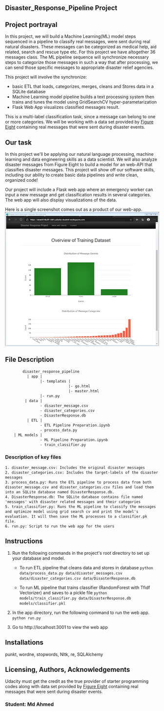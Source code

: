 ## Disaster_Response_Pipeline Project

## Project portrayal
In this project, we will build a Machine Learning(ML) model steps sequenced in a pipeline to classify real messages, were sent during real natural disasters. These messages can be categorized as medical help, aid related, search and rescue type etc. For this project we have altogether 36 messages class. The ML pipeline sequence will synchronize necessary steps to categorize those messages in such a way that after processing, we can send those specific messages to appropriate disaster relief agencies.

This project will involve the synchronize:
- basic ETL that loads, categorizes, merges, cleans and Stores data in a SQLite database
- Machine Learning model pipeline builds a text processing system then trains and tunes the model using GridSearchCV hyper-parametarization
- Flask Web App visualizes classified messages result.

This is a multi-label classification task, since a message can belong to one or more categories. We will be working with a data set provided by [Figure Eight](https://www.figure-eight.com/) containing real messages that were sent during disaster events.

## Our task
In this project we'll be applying our  natural language processing,  machine learning and data engineering skills as a data scientist. We will also analyze disaster messages from Figure Eight to build a model for an web-API that classifies disaster messages. This project will show off our software skills, including our ability to create basic data pipelines and write clean, organized code!

Our project will include a Flask web app where an emergency worker can input a new message and get classification results in several categories. The web app will also display visualizations of the data. 

Here is a single screenshot comes out as a product of our web-app.
![Screenshot of the Web App](App_screenshot.jpg)

## File Description
~~~~~~~
        disaster_response_pipeline
          | app |
                |- templates |
                             |- go.html
                             |- master.html
                |- run.py
         | data |
                - disaster_message.csv
                - disaster_categories.csv
                - DisasterResponse.db
          | ETL |
                - ETL Pipeline Preparation.ipynb
                - process_data.py
    | ML models |
                - ML Pipeline Preparation.ipynb
                - train_classifier.py
~~~~~~~

### Description of key files
~~~~~~~~
1. disaster_message.csv: Includes the original disaster messages
2. disaster_categories.csv: Includes the target-labels of the disaster messages
3. process_data.py: Runs the ETL pipeline to process data from both disaster_message.csv and disaster_categories.csv files and load them into an SQLite database named DisasterResponse.db.
4. DisasterResponse.db: The SQLite database contains file named 'messages' with disaster related messages and their categories
5. train_classifier.py: Runs the ML pipeline to classify the messages and optimize model using grid search cv and print the model's evaluation. It will then save the ML processes to a classifier.pk file.
6. run.py: Script to run the web app for the users
~~~~~~~~~
## Instructions
1. Run the following commands in the project's root directory to set up your database and model.

    - To run ETL pipeline that cleans data and stores in database
        `python data/process_data.py data/disaster_messages.csv data/disaster_categories.csv data/DisasterResponse.db`
        
    - To run ML pipeline that trains classifier (RandomForest with Tfidf Vectorizer) and saves to a pickle file
        `python models/train_classifier.py data/DisasterResponse.db models/classifier.pkl`

2. In the app directory, run the following command to run the web app.
    `python run.py`

3. Go to http://localhost:3001 to view the web app

## Installations
punkt, wordne, stopwords, Nltk, re, SQLAlchemy

## Licensing, Authors, Acknowledgements
Udacity must get the credit as the true provider of starter programming codes along with data set provided by [Figure Eight](https://www.figure-eight.com/) containing real messages that were sent during disaster events.

### Student: Md Ahmed
